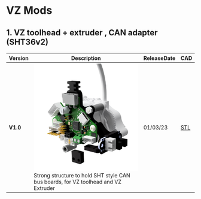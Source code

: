 # VZ Mods

## 1. VZ toolhead + extruder , CAN adapter (SHT36v2)

Version|Description|ReleaseDate|CAD|
-------------|-----------|-----------|-----------
**V1.0**|![alt text](/image/CAN.png)<br> Strong structure to hold SHT style CAN bus boards, for VZ toolhead and VZ Extruder|01/03/23|[STL](https://github.com/FlorentBroise/BRS-Printers-Mod/tree/main/cad/Vz-PrintHead-VZextruder-CANHolder.zip)

